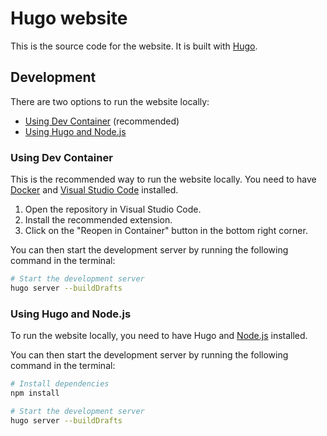 # Hugo website

This is the source code for the website. It is built with [Hugo](https://gohugo.io/).

## Development

There are two options to run the website locally:

- [Using Dev Container](#using-dev-container) (recommended)
- [Using Hugo and Node.js](#using-hugo-and-nodejs)

### Using Dev Container

This is the recommended way to run the website locally. You need to have [Docker](https://www.docker.com/) and [Visual Studio Code](https://code.visualstudio.com/) installed.

1. Open the repository in Visual Studio Code.
2. Install the recommended extension.
3. Click on the "Reopen in Container" button in the bottom right corner.

You can then start the development server by running the following command in the terminal:

```sh
# Start the development server
hugo server --buildDrafts
```

### Using Hugo and Node.js

To run the website locally, you need to have Hugo and [Node.js](https://nodejs.org/) installed.

You can then start the development server by running the following command in the terminal:

```sh
# Install dependencies
npm install

# Start the development server
hugo server --buildDrafts
```
